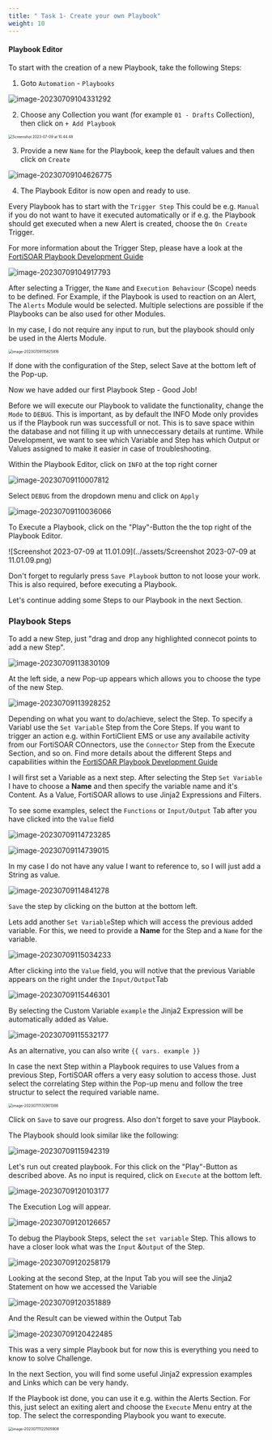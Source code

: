 ```yaml
---
title: " Task 1- Create your own Playbook"
weight: 10
---
```



#### Playbook Editor

To start with the creation of a new Playbook, take the following Steps:

1. Goto `Automation` - `Playbooks`

![image-20230709104331292](../assets/image-20230709104331292.png)

2. Choose any Collection you want (for example `01 - Drafts` Collection), then click on `+ Add Playbook`

<img src="../assets/Screenshot 2023-07-09 at 10.44.48.png" alt="Screenshot 2023-07-09 at 10.44.48" style="zoom:50%;" />

3. Provide a new `Name` for the Playbook, keep the default values and then click on `Create`

![image-20230709104626775](../assets/image-20230709104626775.png)

4. The Playbook Editor is now open and ready to use.

Every Playbook has to start with the `Trigger Step` This could be e.g. `Manual` if you do not want to have it executed automatically or if e.g. the Playbook should get executed when a new Alert is created, choose the `On Create` Trigger.

For more information about the Trigger Step, please have a look at the [FortiSOAR Playbook Development Guide](https://docs.fortinet.com/document/fortisoar/7.4.1/playbooks-guide/784146/triggers-steps#Triggers_&_Steps)

![image-20230709104917793](../assets/image-20230709104917793.png)

After selecting a Trigger, the `Name` and `Execution Behaviour` (Scope) needs to be defined. For Example, if the Playbook is used to reaction on an Alert, The `Alerts` Module would be selected. Multiple selections are possible if the Playbooks can be also used for other Modules.

In my case, I do not require any input to run, but the playbook should only be used in the Alerts Module.

<img src="../assets/image-20230709115825816.png" alt="image-20230709115825816" style="zoom: 50%;" />

If done with the configuration of the Step, select Save at the bottom left of the Pop-up.

Now we have added our first Playbook Step - Good Job!

Before we will execute our Playbook to validate the functionality, change the `Mode` to `DEBUG`. This is important, as by default the INFO Mode only provides us if the Playbook run was successfull or not. This is to save space within the database and not filling it up with unneccessary details at runtime. While Development, we want to see which Variable and Step has which Output or Values assigned to make it easier in case of troubleshooting.

Within the Playbook Editor, click on `INFO` at the top right corner

![image-20230709110007812](../assets/image-20230709110007812.png)

Select `DEBUG` from the dropdown menu and click on `Apply`

![image-20230709110036066](../assets/image-20230709110036066.png)

To Execute a Playbook, click on the "Play"-Button the the top right of the Playbook Editor.

![Screenshot 2023-07-09 at 11.01.09](../assets/Screenshot 2023-07-09 at 11.01.09.png)

Don't forget to regularly press `Save Playbook` button to not loose your work. This is also required, before executing a Playbook.

Let's continue adding some Steps to our Playbook in the next Section.

### Playbook Steps

To add a new Step, just "drag and drop any highlighted connecot points to add a new Step".

![image-20230709113830109](../assets/image-20230709113830109.png)

At the left side, a new Pop-up appears which allows you to choose the type of the new Step.

![image-20230709113928252](../assets/image-20230709113928252.png)

Depending on what you want to do/achieve, select the Step. To specify a Variabl use the `Set Variable` Step from the Core Steps. If you want to trigger an action e.g. within FortiClient EMS or use any availabile activity from our FortiSOAR COnnectors, use the `Connector` Step from the Execute Section, and so on. Find more details about the different Steps and capabilities within the  [FortiSOAR Playbook Development Guide](https://docs.fortinet.com/document/fortisoar/7.4.1/playbooks-guide/784146/triggers-steps#Playbook_Steps_..6)

I will first set a Variable as a next step. After selecting the Step `Set Variable` I have to choose a **Name** and then specify the variable name and it's Content. As a Value, FortiSOAR allows to use Jinja2 Expressions and Filters.

To see some examples, select the `Functions` or `Input/Output` Tab after you have clicked into the `Value` field

![image-20230709114723285](../assets/image-20230709114723285.png)

![image-20230709114739015](../assets/image-20230709114739015.png)

In my case I do not have any value I want to reference to, so I will just add a String as value.

![image-20230709114841278](../assets/image-20230709114841278.png)

`Save` the step by clicking on the button at the bottom left.

Lets add another `Set Variable`Step which will access the previous added variable. For this, we need to provide a **Name** for the Step and a `Name` for the variable.

![image-20230709115034233](../assets/image-20230709115034233.png)

After clicking into the `Value` field, you will notive that the previous Variable appears on the right under the `Input/Output`Tab

![image-20230709115446301](../assets/image-20230709115446301.png)

By selecting the Custom Variable `example` the Jinja2 Expression will be automatically added as Value.

![image-20230709115532177](../assets/image-20230709115532177.png)

As an alternative, you can also write `{{ vars. example }}`

In case the next Step within a Playbook requires to use Values from a previous Step, FortiSOAR offers a very easy solution to access those. Just select the correlating Step within the Pop-up menu and follow the tree structur to select the required variable name.

<img src="../assets/image-20230711132901386.png" alt="image-20230711132901386" style="zoom:50%;" />

Click on `Save` to save our progress. Also don't forget to save your Playbook.

The Playbook should look similar like the following:

![image-20230709115942319](../assets/image-20230709115942319.png)

Let's run out created playbook. For this click on the "Play"-Button as described above. As no input is required, click on `Execute` at the bottom left.

![image-20230709120103177](../assets/image-20230709120103177.png)

The Execution Log will appear. 

![image-20230709120126657](../assets/image-20230709120126657.png)

To debug the Playbook Steps, select the `set variable` Step. This allows to have a closer look what was the `Input` &`Output` of the Step.

![image-20230709120258179](../assets/image-20230709120258179.png)

Looking at the second Step, at the Input Tab you will see the Jinja2 Statement on how we accessed the Variable

![image-20230709120351889](../assets/image-20230709120351889.png)

And the Result can be viewed within the Output Tab

![image-20230709120422485](../assets/image-20230709120422485.png)

This was a very simple Playbook but for now this is everything you need to know to solve Challenge.

In the next Section, you will find some useful Jinja2 expression examples and Links which can be very handy.

If the Playbook ist done, you can use it e.g. within the Alerts Section. For this, just select an exiting alert and choose the `Execute` Menu entry at the top. The select the corresponding Playbook you want to execute.

<img src="../assets/image-20230711122505908.png" alt="image-20230711122505908" style="zoom:50%;" />